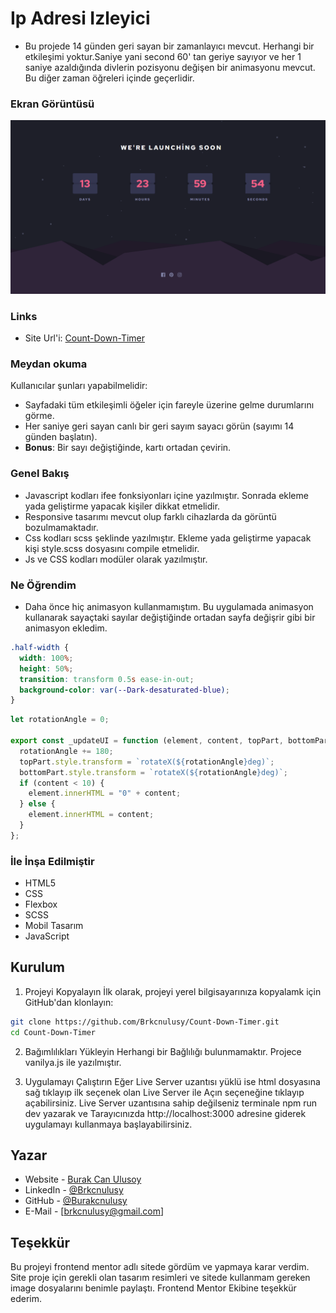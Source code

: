 # Ip Adresi Izleyici

- Bu projede 14 günden geri sayan bir zamanlayıcı mevcut. Herhangi bir etkileşimi yoktur.Saniye yani second 60' tan geriye sayıyor ve her 1 saniye azaldığında divlerin pozisyonu değişen bir animasyonu mevcut. Bu diğer zaman öğreleri içinde geçerlidir.

### Ekran Görüntüsü

![Ekran Görüntüsü](./assets/images/Ekran%20Alıntısı.PNG)

### Links

- Site Url'i: [Count-Down-Timer](https://brkcnulusy.github.io/Count-Down-Timer/)

### Meydan okuma

Kullanıcılar şunları yapabilmelidir:

- Sayfadaki tüm etkileşimli öğeler için fareyle üzerine gelme durumlarını görme.
- Her saniye geri sayan canlı bir geri sayım sayacı görün (sayımı 14 günden başlatın).
- **Bonus**: Bir sayı değiştiğinde, kartı ortadan çevirin.

### Genel Bakış

- Javascript kodları ifee fonksiyonları içine yazılmıştır. Sonrada ekleme yada geliştirme yapacak kişiler dikkat etmelidir.
- Responsive tasarımı mevcut olup farklı cihazlarda da görüntü bozulmamaktadır.
- Css kodları scss şeklinde yazılmıştır. Ekleme yada geliştirme yapacak kişi style.scss dosyasını compile etmelidir.
- Js ve CSS kodları modüler olarak yazılmıştır.

### Ne Öğrendim

- Daha önce hiç animasyon kullanmamıştım. Bu uygulamada animasyon kullanarak sayaçtaki sayılar değiştiğinde ortadan sayfa değişrir gibi bir animasyon ekledim.

```css
.half-width {
  width: 100%;
  height: 50%;
  transition: transform 0.5s ease-in-out;
  background-color: var(--Dark-desaturated-blue);
}
```

```js
let rotationAngle = 0;

export const _updateUI = function (element, content, topPart, bottomPart) {
  rotationAngle += 180;
  topPart.style.transform = `rotateX(${rotationAngle}deg)`;
  bottomPart.style.transform = `rotateX(${rotationAngle}deg)`;
  if (content < 10) {
    element.innerHTML = "0" + content;
  } else {
    element.innerHTML = content;
  }
};
```

### İle İnşa Edilmiştir

- HTML5
- CSS
- Flexbox
- SCSS
- Mobil Tasarım
- JavaScript

## Kurulum

1. Projeyi Kopyalayın
   İlk olarak, projeyi yerel bilgisayarınıza kopyalamk için GitHub'dan klonlayın:

```bash
git clone https://github.com/Brkcnulusy/Count-Down-Timer.git
cd Count-Down-Timer
```

2. Bağımlılıkları Yükleyin
   Herhangi bir Bağlılığı bulunmamaktır. Projece vanilya.js ile yazılmıştır.

3. Uygulamayı Çalıştırın
   Eğer Live Server uzantısı yüklü ise html dosyasına sağ tıklayıp ilk seçenek olan Live Server ile Açın seçeneğine tıklayıp açabilirsiniz.
   Live Server uzantısına sahip değilseniz terminale npm run dev yazarak ve Tarayıcınızda http://localhost:3000 adresine giderek uygulamayı kullanmaya başlayabilirsiniz.

## Yazar

- Website - [Burak Can Ulusoy](https://mavifloravakfi.com/)
- LinkedIn - [@Brkcnulusy](https://www.linkedin.com/in/burak-can-ulusoy-375120272/)
- GitHub - [@Burakcnulusy](https://github.com/Brkcnulusy/)
- E-Mail - [brkcnulusy@gmail.com]

## Teşekkür

Bu projeyi frontend mentor adlı sitede gördüm ve yapmaya karar verdim. Site proje için gerekli olan tasarım resimleri ve sitede kullanmam gereken image dosyalarını benimle paylaştı. Frontend Mentor Ekibine teşekkür ederim.
